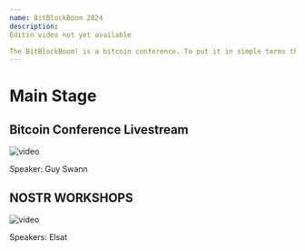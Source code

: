 ```yaml
---
name: BitBlockBoom 2024
description: 
Editin video not yet available

The BitBlockBoom! is a bitcoin conference. To put it in simple terms this conference is only for people who are interested in Bitcoin. Attendees range from people highly known and heavily involved in Bitcoin, to people who are just trying to learn what bitcoin is all about. You will not find anyone shilling shitcoins or NFTs. This is a True Bitcoin Conference. BitBlockBoom has created a wonderful atmosphere to meet and discuss bitcoin with the speakers and other bitcoiners. 
---
```


# Main Stage

## Bitcoin Conference Livestream

![video](https://www.youtube.com/live/JIB1SN9kSV0?si=jEY2PLGswrhTT9KI)

Speaker: Guy Swann

## NOSTR WORKSHOPS

![video](https://youtu.be/bgCJAM-Z630?si=jeGbAxg6HkoYs7AZ)

Speakers: Elsat 
